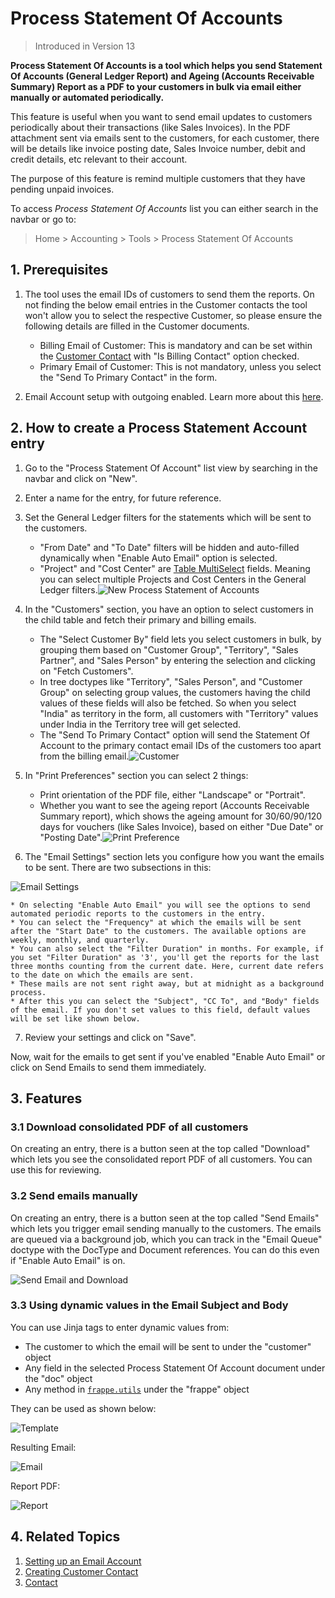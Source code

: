 
# Process Statement Of Accounts



> Introduced in Version 13


**Process Statement Of Accounts is a tool which helps you send Statement Of Accounts (General Ledger Report) and Ageing (Accounts Receivable Summary) Report as a PDF to your customers in bulk via email either manually or automated periodically.**


This feature is useful when you want to send email updates to customers periodically about their transactions (like Sales Invoices). In the PDF attachment sent via emails sent to the customers, for each customer, there will be details like invoice posting date, Sales Invoice number, debit and credit details, etc relevant to their account.


The purpose of this feature is remind multiple customers that they have pending unpaid invoices.


  

To access *Process Statement Of Accounts* list you can either search in the navbar or go to:


> Home > Accounting > Tools > Process Statement Of Accounts


## 1. Prerequisites


1. The tool uses the email IDs of customers to send them the reports. On not finding the below email entries in the Customer contacts the tool won't allow you to select the respective Customer, so please ensure the following details are filled in the Customer documents.


	* Billing Email of Customer: This is mandatory and can be set within the [Customer Contact](/docs/en/CRM/contact#1-how-to-create-a-contact) with "Is Billing Contact" option checked.
	* Primary Email of Customer: This is not mandatory, unless you select the "Send To Primary Contact" in the form.
2. Email Account setup with outgoing enabled. Learn more about this [here](/docs/en/setting-up/email/email-account).


## 2. How to create a Process Statement Account entry


1. Go to the "Process Statement Of Account" list view by searching in the navbar and click on "New".
2. Enter a name for the entry, for future reference.
3. Set the General Ledger filters for the statements which will be sent to the customers.


	* "From Date" and "To Date" filters will be hidden and auto-filled dynamically when "Enable Auto Email" option is selected.
	* "Project" and "Cost Center" are [Table MultiSelect](/docs/en/customize-erpnext/articles/table-multiselect-field) fields. Meaning you can select multiple Projects and Cost Centers in the General Ledger filters.![New Process Statement of Accounts](/files/process-statement-of-accounts.png)
4. In the "Customers" section, you have an option to select customers in the child table and fetch their primary and billing emails.


	* The "Select Customer By" field lets you select customers in bulk, by grouping them based on "Customer Group", "Territory", "Sales Partner", and "Sales Person" by entering the selection and clicking on "Fetch Customers".
	* In tree doctypes like "Territory", "Sales Person", and "Customer Group" on selecting group values, the customers having the child values of these fields will also be fetched. So when you select "India" as territory in the form, all customers with "Territory" values under India in the Territory tree will get selected.
	* The "Send To Primary Contact" option will send the Statement Of Account to the primary contact email IDs of the customers too apart from the billing email.![Customer](/files/psoa-customers.png)
5. In "Print Preferences" section you can select 2 things:


	* Print orientation of the PDF file, either "Landscape" or "Portrait".
	* Whether you want to see the ageing report (Accounts Receivable Summary report), which shows the ageing amount for 30/60/90/120 days for vouchers (like Sales Invoice), based on either "Due Date" or "Posting Date".![Print Preference](/files/psoa-print.png)
6. The "Email Settings" section lets you configure how you want the emails to be sent. There are two subsections in this:


![Email Settings](/files/psoa-auto-email.png)


	* On selecting "Enable Auto Email" you will see the options to send automated periodic reports to the customers in the entry.
	* You can select the "Frequency" at which the emails will be sent after the "Start Date" to the customers. The available options are weekly, monthly, and quarterly.
	* You can also select the "Filter Duration" in months. For example, if you set "Filter Duration" as '3', you'll get the reports for the last three months counting from the current date. Here, current date refers to the date on which the emails are sent.
	* These mails are not sent right away, but at midnight as a background process.
	* After this you can select the "Subject", "CC To", and "Body" fields of the email. If you don't set values to this field, default values will be set like shown below.
7. Review your settings and click on "Save".


Now, wait for the emails to get sent if you've enabled "Enable Auto Email" or click on Send Emails to send them immediately.


## 3. Features


### 3.1 Download consolidated PDF of all customers


On creating an entry, there is a button seen at the top called "Download" which lets you see the consolidated report PDF of all customers. You can use this for reviewing.


### 3.2 Send emails manually


On creating an entry, there is a button seen at the top called "Send Emails" which lets you trigger email sending manually to the customers. The emails are queued via a background job, which you can track in the "Email Queue" doctype with the DocType and Document references. You can do this even if "Enable Auto Email" is on.


![Send Email and Download](/files/psoa-buttons.png)


### 3.3 Using dynamic values in the Email Subject and Body


You can use Jinja tags to enter dynamic values from:


* The customer to which the email will be sent to under the "customer" object
* Any field in the selected Process Statement Of Account document under the "doc" object
* Any method in [`frappe.utils`](https://github.com/frappe/frappe/blob/develop/frappe/utils/__init__.py) under the "frappe" object


They can be used as shown below:


![Template](/files/psoa-template.png)


Resulting Email:


![Email](/files/psoa-email.png)


Report PDF:


![Report](/files/psoa-report.png)


## 4. Related Topics


1. [Setting up an Email Account](/docs/en/setting-up/email/email-account)
2. [Creating Customer Contact](/docs/en/CRM/contact#1-how-to-create-a-contact)
3. [Contact](/docs/en/CRM/contact)




